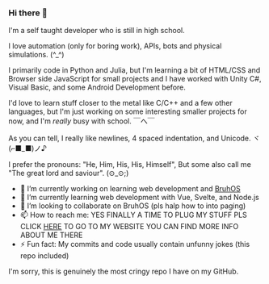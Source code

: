 ### Hi there 👋
I'm a self taught developer who is still in high school. 

I love automation (only for boring work), APIs, bots and physical simulations. (^_^)

I primarily code in Python and Julia, but I'm learning a bit of HTML/CSS and Browser side JavaScript for small projects and I have worked with Unity C#, Visual Basic, and some Android Development before.

I'd love to learn stuff closer to the metal like C/C++ and a few other languages, but I'm just working on some interesting smaller projects for now, and I'm *really* busy with school. ￣へ￣

As you can tell, I really like newlines, 4 spaced indentation, and Unicode. ヾ(⌐■_■)ノ♪

I prefer the pronouns: "He, Him, His, His, Himself", But some also call me "The great lord and saviour". (⊙_⊙;)

- 🔭 I’m currently working on learning web development and [BruhOS](https://github.com/soumitradev/BruhOS)
- 🌱 I’m currently learning web development with Vue, Svelte, and Node.js
- 👯 I’m looking to collaborate on BruhOS (pls halp how to into paging)
- 📫 How to reach me: YES FINALLY A TIME TO PLUG MY STUFF PLS CLICK [HERE](https://soumitradev.tk/about) TO GO TO MY WEBSITE YOU CAN FIND MORE INFO ABOUT ME THERE
- ⚡ Fun fact: My commits and code usually contain unfunny jokes (this repo included)

I'm sorry, this is genuinely the most cringy repo I have on my GitHub.
